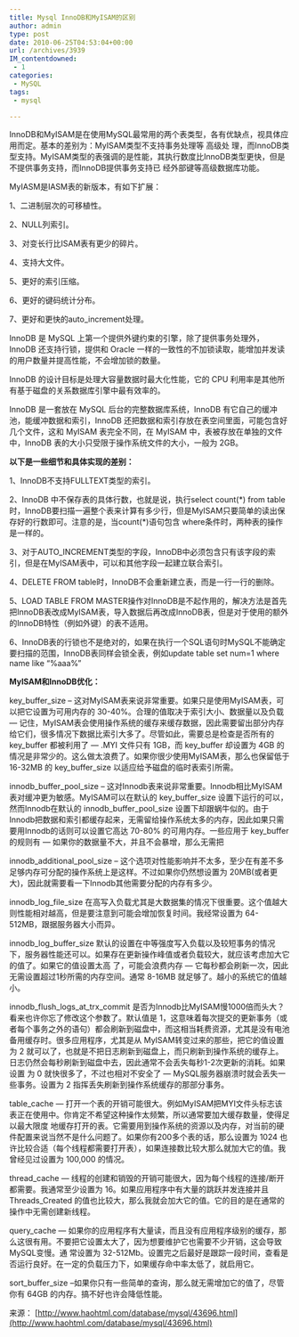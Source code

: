 ```yaml
---
title: Mysql InnoDB和MyISAM的区别
author: admin
type: post
date: 2010-06-25T04:53:04+00:00
url: /archives/3939
IM_contentdowned:
 - 1
categories:
 - MySQL
tags:
 - mysql

---
```

InnoDB和MyISAM是在使用MySQL最常用的两个表类型，各有优缺点，视具体应用而定。基本的差别为：MyISAM类型不支持事务处理等 高级处 理，而InnoDB类型支持。MyISAM类型的表强调的是性能，其执行数度比InnoDB类型更快，但是不提供事务支持，而InnoDB提供事务支持已 经外部键等高级数据库功能。

MyIASM是IASM表的新版本，有如下扩展：

1、二进制层次的可移植性。

2、NULL列索引。

3、对变长行比ISAM表有更少的碎片。

4、支持大文件。

5、更好的索引压缩。

6、更好的键码统计分布。

7、更好和更快的auto_increment处理。

InnoDB 是 MySQL 上第一个提供外键约束的引擎，除了提供事务处理外，InnoDB 还支持行锁，提供和 Oracle 一样的一致性的不加锁读取，能增加并发读的用户数量并提高性能，不会增加锁的数量。

InnoDB 的设计目标是处理大容量数据时最大化性能，它的 CPU 利用率是其他所有基于磁盘的关系数据库引擎中最有效率的。

InnoDB 是一套放在 MySQL 后台的完整数据库系统，InnoDB 有它自己的缓冲池，能缓冲数据和索引，InnoDB 还把数据和索引存放在表空间里面，可能包含好几个文件，这和 MyISAM 表完全不同，在 MyISAM 中，表被存放在单独的文件中，InnoDB 表的大小只受限于操作系统文件的大小，一般为 2GB。

**以下是一些细节和具体实现的差别：**

1、InnoDB不支持FULLTEXT类型的索引。

2、InnoDB 中不保存表的具体行数，也就是说，执行select count(\*) from table时，InnoDB要扫描一遍整个表来计算有多少行，但是MyISAM只要简单的读出保存好的行数即可。注意的是，当count(\*)语句包含 where条件时，两种表的操作是一样的。

3、对于AUTO_INCREMENT类型的字段，InnoDB中必须包含只有该字段的索引，但是在MyISAM表中，可以和其他字段一起建立联合索引。

4、DELETE FROM table时，InnoDB不会重新建立表，而是一行一行的删除。

5、LOAD TABLE FROM MASTER操作对InnoDB是不起作用的，解决方法是首先把InnoDB表改成MyISAM表，导入数据后再改成InnoDB表，但是对于使用的额外 的InnoDB特性（例如外键）的表不适用。

6、InnoDB表的行锁也不是绝对的，如果在执行一个SQL语句时MySQL不能确定要扫描的范围，InnoDB表同样会锁全表，例如update table set num=1 where name like “%aaa%”

**MyISAM和InnoDB优化：**

key\_buffer\_size – 这对MyISAM表来说非常重要。如果只是使用MyISAM表，可以把它设置为可用内存的 30-40%。合理的值取决于索引大小、数据量以及负载 — 记住，MyISAM表会使用操作系统的缓存来缓存数据，因此需要留出部分内存给它们，很多情况下数据比索引大多了。尽管如此，需要总是检查是否所有的 key\_buffer 都被利用了 — .MYI 文件只有 1GB，而 key\_buffer 却设置为 4GB 的情况是非常少的。这么做太浪费了。如果你很少使用MyISAM表，那么也保留低于 16-32MB 的 key\_buffer\_size 以适应给予磁盘的临时表索引所需。

innodb\_buffer\_pool\_size – 这对Innodb表来说非常重要。Innodb相比MyISAM表对缓冲更为敏感。MyISAM可以在默认的 key\_buffer\_size 设置下运行的可以，然而Innodb在默认的 innodb\_buffer\_pool\_size 设置下却跟蜗牛似的。由于Innodb把数据和索引都缓存起来，无需留给操作系统太多的内存，因此如果只需要用Innodb的话则可以设置它高达 70-80% 的可用内存。一些应用于 key_buffer 的规则有 — 如果你的数据量不大，并且不会暴增，那么无需把

innodb\_additional\_pool_size – 这个选项对性能影响并不太多，至少在有差不多足够内存可分配的操作系统上是这样。不过如果你仍然想设置为 20MB(或者更大)，因此就需要看一下Innodb其他需要分配的内存有多少。

innodb\_log\_file_size 在高写入负载尤其是大数据集的情况下很重要。这个值越大则性能相对越高，但是要注意到可能会增加恢复时间。我经常设置为 64-512MB，跟据服务器大小而异。

innodb\_log\_buffer_size 默认的设置在中等强度写入负载以及较短事务的情况下，服务器性能还可以。如果存在更新操作峰值或者负载较大，就应该考虑加大它的值了。如果它的值设置太高 了，可能会浪费内存 — 它每秒都会刷新一次，因此无需设置超过1秒所需的内存空间。通常 8-16MB 就足够了。越小的系统它的值越小。

innodb\_flush\_logs\_at\_trx_commit 是否为Innodb比MyISAM慢1000倍而头大？看来也许你忘了修改这个参数了。默认值是 1，这意味着每次提交的更新事务（或者每个事务之外的语句）都会刷新到磁盘中，而这相当耗费资源，尤其是没有电池备用缓存时。很多应用程序，尤其是从 MyISAM转变过来的那些，把它的值设置为 2 就可以了，也就是不把日志刷新到磁盘上，而只刷新到操作系统的缓存上。日志仍然会每秒刷新到磁盘中去，因此通常不会丢失每秒1-2次更新的消耗。如果设置 为 0 就快很多了，不过也相对不安全了 — MySQL服务器崩溃时就会丢失一些事务。设置为 2 指挥丢失刷新到操作系统缓存的那部分事务。

table_cache — 打开一个表的开销可能很大。例如MyISAM把MYI文件头标志该表正在使用中。你肯定不希望这种操作太频繁，所以通常要加大缓存数量，使得足以最大限度 地缓存打开的表。它需要用到操作系统的资源以及内存，对当前的硬件配置来说当然不是什么问题了。如果你有200多个表的话，那么设置为 1024 也许比较合适（每个线程都需要打开表），如果连接数比较大那么就加大它的值。我曾经见过设置为 100,000 的情况。

thread\_cache — 线程的创建和销毁的开销可能很大，因为每个线程的连接/断开都需要。我通常至少设置为 16。如果应用程序中有大量的跳跃并发连接并且 Threads\_Created 的值也比较大，那么我就会加大它的值。它的目的是在通常的操作中无需创建新线程。

query_cache — 如果你的应用程序有大量读，而且没有应用程序级别的缓存，那么这很有用。不要把它设置太大了，因为想要维护它也需要不少开销，这会导致MySQL变慢。通 常设置为 32-512Mb。设置完之后最好是跟踪一段时间，查看是否运行良好。在一定的负载压力下，如果缓存命中率太低了，就启用它。

sort\_buffer\_size –如果你只有一些简单的查询，那么就无需增加它的值了，尽管你有 64GB 的内存。搞不好也许会降低性能。

来源： [http://www.haohtml.com/database/mysql/43696.html](http://www.haohtml.com/database/mysql/43696.html)